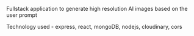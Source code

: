 Fullstack application to generate high resolution AI images based on the user prompt

Technology used - express, react, mongoDB, nodejs, cloudinary, cors
